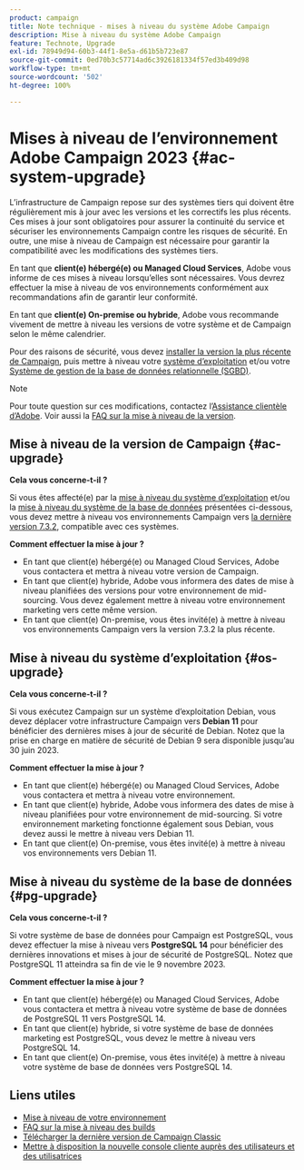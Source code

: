 ```yaml
---
product: campaign
title: Note technique - mises à niveau du système Adobe Campaign
description: Mise à niveau du système Adobe Campaign
feature: Technote, Upgrade
exl-id: 78949d94-60b3-44f1-8e5a-d61b5b723e87
source-git-commit: 0ed70b3c57714ad6c3926181334f57ed3b409d98
workflow-type: tm+mt
source-wordcount: '502'
ht-degree: 100%

---
```


# Mises à niveau de l’environnement Adobe Campaign 2023 {#ac-system-upgrade}

L’infrastructure de Campaign repose sur des systèmes tiers qui doivent être régulièrement mis à jour avec les versions et les correctifs les plus récents. Ces mises à jour sont obligatoires pour assurer la continuité du service et sécuriser les environnements Campaign contre les risques de sécurité. En outre, une mise à niveau de Campaign est nécessaire pour garantir la compatibilité avec les modifications des systèmes tiers.

En tant que **client(e) hébergé(e) ou Managed Cloud Services**, Adobe vous informe de ces mises à niveau lorsqu’elles sont nécessaires. Vous devrez effectuer la mise à niveau de vos environnements conformément aux recommandations afin de garantir leur conformité.

En tant que **client(e) On-premise ou hybride**, Adobe vous recommande vivement de mettre à niveau les versions de votre système et de Campaign selon le même calendrier.

Pour des raisons de sécurité, vous devez [installer la version la plus récente de Campaign](#ac-upgrade), puis mettre à niveau votre [système d’exploitation](#os-upgrade) et/ou votre [Système de gestion de la base de données relationnelle (SGBD)](#pg-upgrade).

>[!NOTE]
>
>Pour toute question sur ces modifications, contactez l’[Assistance clientèle d’Adobe](https://helpx.adobe.com/fr/enterprise/admin-guide.html/enterprise/using/support-for-experience-cloud.ug.html). Voir aussi la [FAQ sur la mise à niveau de la version](../../platform/using/faq-build-upgrade.md).
>

## Mise à niveau de la version de Campaign {#ac-upgrade}

**Cela vous concerne-t-il ?**

Si vous êtes affecté(e) par la [mise à niveau du système d’exploitation](#os-upgrade) et/ou la [mise à niveau du système de la base de données](#pg-upgrade) présentées ci-dessous, vous devez mettre à niveau vos environnements Campaign vers [la dernière version 7.3.2](../../rn/using/latest-release.md#release-7-3-2), compatible avec ces systèmes.

**Comment effectuer la mise à jour ?**

* En tant que client(e) hébergé(e) ou Managed Cloud Services, Adobe vous contactera et mettra à niveau votre version de Campaign.
* En tant que client(e) hybride, Adobe vous informera des dates de mise à niveau planifiées des versions pour votre environnement de mid-sourcing. Vous devez également mettre à niveau votre environnement marketing vers cette même version.
* En tant que client(e) On-premise, vous êtes invité(e) à mettre à niveau vos environnements Campaign vers la version 7.3.2 la plus récente.


## Mise à niveau du système d’exploitation {#os-upgrade}

**Cela vous concerne-t-il ?**

Si vous exécutez Campaign sur un système d’exploitation Debian, vous devez déplacer votre infrastructure Campaign vers **Debian 11** pour bénéficier des dernières mises à jour de sécurité de Debian. Notez que la prise en charge en matière de sécurité de Debian 9 sera disponible jusqu’au 30 juin 2023.

**Comment effectuer la mise à jour ?**

* En tant que client(e) hébergé(e) ou Managed Cloud Services, Adobe vous contactera et mettra à niveau votre environnement.
* En tant que client(e) hybride, Adobe vous informera des dates de mise à niveau planifiées pour votre environnement de mid-sourcing. Si votre environnement marketing fonctionne également sous Debian, vous devez aussi le mettre à niveau vers Debian 11.
* En tant que client(e) On-premise, vous êtes invité(e) à mettre à niveau vos environnements vers Debian 11.

## Mise à niveau du système de la base de données {#pg-upgrade}

**Cela vous concerne-t-il ?**

Si votre système de base de données pour Campaign est PostgreSQL, vous devez effectuer la mise à niveau vers **PostgreSQL 14** pour bénéficier des dernières innovations et mises à jour de sécurité de PostgreSQL. Notez que PostgreSQL 11 atteindra sa fin de vie le 9 novembre 2023.

**Comment effectuer la mise à jour ?**

* En tant que client(e) hébergé(e) ou Managed Cloud Services, Adobe vous contactera et mettra à niveau votre système de base de données de PostgreSQL 11 vers PostgreSQL 14.
* En tant que client(e) hybride, si votre système de base de données marketing est PostgreSQL, vous devez le mettre à niveau vers PostgreSQL 14.
* En tant que client(e) On-premise, vous êtes invité(e) à mettre à niveau votre système de base de données vers PostgreSQL 14.


## Liens utiles

* [Mise à niveau de votre environnement](../../production/using/build-upgrade.md)
* [FAQ sur la mise à niveau des builds](../../platform/using/faq-build-upgrade.md)
* [Télécharger la dernière version de Campaign Classic](https://experience.adobe.com/#/downloads/content/software-distribution/en/campaign.html)
* [Mettre à disposition la nouvelle console cliente auprès des utilisateurs et des utilisatrices](../../installation/using/client-console-availability-for-windows.md)
